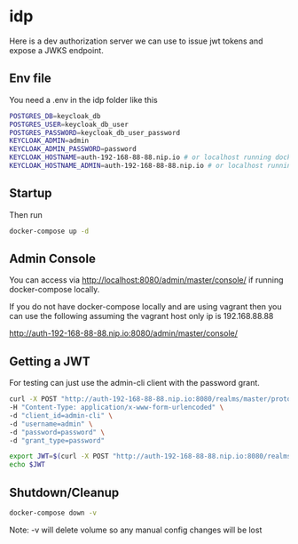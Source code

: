 # idp

Here is a dev authorization server we can use to issue jwt tokens and expose a JWKS endpoint.

## Env file

You need a .env in the idp folder like this

```bash
POSTGRES_DB=keycloak_db
POSTGRES_USER=keycloak_db_user
POSTGRES_PASSWORD=keycloak_db_user_password
KEYCLOAK_ADMIN=admin
KEYCLOAK_ADMIN_PASSWORD=password
KEYCLOAK_HOSTNAME=auth-192-168-88-88.nip.io # or localhost running docker-compose locally
KEYCLOAK_HOSTNAME_ADMIN=auth-192-168-88-88.nip.io # or localhost running docker-compose locally
```

## Startup

Then run

```bash
docker-compose up -d
```

## Admin Console

You can access via <http://localhost:8080/admin/master/console/> if running docker-compose locally.

If you do not have docker-compose locally and are using vagrant then you can use the following assuming the vagrant host
only ip is 192.168.88.88

<http://auth-192-168-88-88.nip.io:8080/admin/master/console/>

## Getting a JWT

For testing can just use the admin-cli client with the password grant.

```bash
curl -X POST "http://auth-192-168-88-88.nip.io:8080/realms/master/protocol/openid-connect/token" \
-H "Content-Type: application/x-www-form-urlencoded" \
-d "client_id=admin-cli" \
-d "username=admin" \
-d "password=password" \
-d "grant_type=password"
```

```bash
export JWT=$(curl -X POST "http://auth-192-168-88-88.nip.io:8080/realms/master/protocol/openid-connect/token" -H "Content-Type: application/x-www-form-urlencoded" -d "client_id=admin-cli" -d "username=admin" -d "password=password" -d "grant_type=password" | jq -r .access_token)
echo $JWT
```

## Shutdown/Cleanup

```bash
docker-compose down -v
```

Note: -v will delete volume so any manual config changes will be lost
